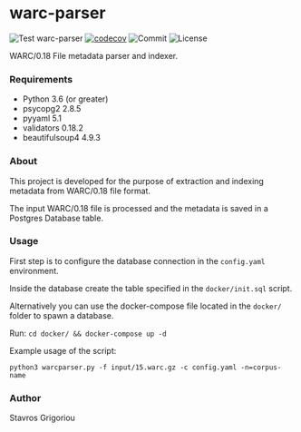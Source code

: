 # warc-parser
![Test warc-parser](https://github.com/stav121/warc-parser/workflows/Test%20warc-parser/badge.svg?branch=main)
[![codecov](https://codecov.io/gh/stav121/warc-parser/branch/main/graph/badge.svg?token=G6HE8HXI6I)](https://codecov.io/gh/unix121/warc-parser)
![Commit](https://img.shields.io/github/last-commit/stav121/warc-parser)
![License](https://img.shields.io/github/license/stav121/warc-parser)

WARC/0.18 File metadata parser and indexer.

### Requirements

* Python 3.6 (or greater)
* psycopg2 2.8.5
* pyyaml 5.1
* validators 0.18.2
* beautifulsoup4 4.9.3

### About

This project is developed for the purpose of extraction and indexing metadata from WARC/0.18 file format.

The input WARC/0.18 file is processed and the metadata is saved in a Postgres Database table.

### Usage

First step is to configure the database connection in the `config.yaml` environment.

Inside the database create the table specified in the `docker/init.sql` script.

Alternatively you can use the docker-compose file located in the `docker/` folder to spawn a database.

Run: `cd docker/ && docker-compose up -d`

Example usage of the script:

`python3 warcparser.py -f input/15.warc.gz -c config.yaml -n=corpus-name`

### Author

Stavros Grigoriou
